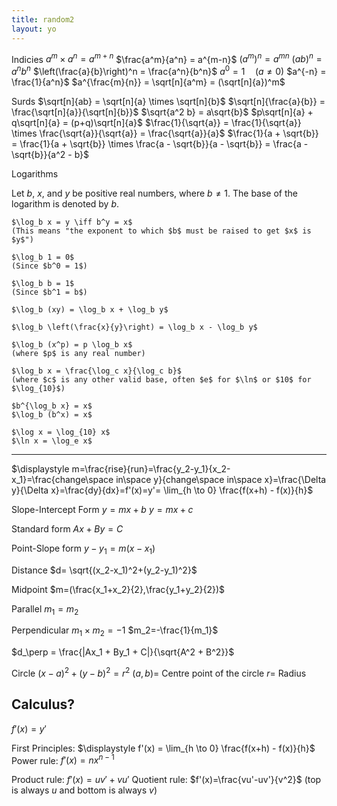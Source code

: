 ```yaml
---
title: random2
layout: yo
---
```


Indicies
	$a^m \times a^n = a^{m+n}$
	$\frac{a^m}{a^n} = a^{m-n}$
	$(a^m)^n = a^{mn}$
	$(ab)^n = a^n b^n$
	$\left(\frac{a}{b}\right)^n = \frac{a^n}{b^n}$
	$a^0 = 1 \quad ( a \neq 0)$
	$a^{-n} = \frac{1}{a^n}$
	$a^{\frac{m}{n}} = \sqrt[n]{a^m} = (\sqrt[n]{a})^m$

Surds
    $\sqrt[n]{ab} = \sqrt[n]{a} \times \sqrt[n]{b}$
    $\sqrt[n]{\frac{a}{b}} = \frac{\sqrt[n]{a}}{\sqrt[n]{b}}$
    $\sqrt{a^2 b} = a\sqrt{b}$
    $p\sqrt[n]{a} + q\sqrt[n]{a} = (p+q)\sqrt[n]{a}$
    $\frac{1}{\sqrt{a}} = \frac{1}{\sqrt{a}} \times \frac{\sqrt{a}}{\sqrt{a}} = \frac{\sqrt{a}}{a}$
    $\frac{1}{a + \sqrt{b}} = \frac{1}{a + \sqrt{b}} \times \frac{a - \sqrt{b}}{a - \sqrt{b}} = \frac{a - \sqrt{b}}{a^2 - b}$

Logarithms 



Let $b$, $x$, and $y$ be positive real numbers, where $b \neq 1$.
The base of the logarithm is denoted by $b$.

    $\log_b x = y \iff b^y = x$
    (This means "the exponent to which $b$ must be raised to get $x$ is $y$")

    $\log_b 1 = 0$
    (Since $b^0 = 1$)

    $\log_b b = 1$
    (Since $b^1 = b$)

    $\log_b (xy) = \log_b x + \log_b y$

    $\log_b \left(\frac{x}{y}\right) = \log_b x - \log_b y$

    $\log_b (x^p) = p \log_b x$
	(where $p$ is any real number)

    $\log_b x = \frac{\log_c x}{\log_c b}$
	(where $c$ is any other valid base, often $e$ for $\ln$ or $10$ for $\log_{10}$)

    $b^{\log_b x} = x$
    $\log_b (b^x) = x$

	$\log x = \log_{10} x$
	$\ln x = \log_e x$



---



$\displaystyle m=\frac{rise}{run}=\frac{y_2-y_1}{x_2-x_1}=\frac{change\space in\space y}{change\space in\space x}=\frac{\Delta y}{\Delta x}=\frac{dy}{dx}=f'(x)=y'= \lim_{h \to 0} \frac{f(x+h) - f(x)}{h}$

Slope-Intercept Form
$y=mx+b$
$y=mx+c$

Standard form
$Ax+By=C$

Point-Slope form
$y-y_1=m(x-x_1)$

Distance
$d= \sqrt{(x_2-x_1)^2+(y_2-y_1)^2}$

Midpoint
$m=(\frac{x_1+x_2}{2},\frac{y_1+y_2}{2})$

Parallel 
$m_1=m_2$

Perpendicular 
$m_1\times m_2=-1$
$m_2=-\frac{1}{m_1}$

$d_\perp = \frac{|Ax_1 + By_1 + C|}{\sqrt{A^2 + B^2}}$

Circle
$(x-a)^2+(y-b)^2=r^2$
$(a,b) =$ Centre point of the circle
$r =$ Radius

## Calculus?

$f'(x)=y'$

First Principles: $\displaystyle f'(x) = \lim_{h \to 0} \frac{f(x+h) - f(x)}{h}$ 
Power rule: $f'(x)=nx^{n-1}$

Product rule: $f'(x)=uv'+vu'$
Quotient rule: $f'(x)=\frac{vu'-uv'}{v^2}$ (top is always $u$ and bottom is always $v$)

